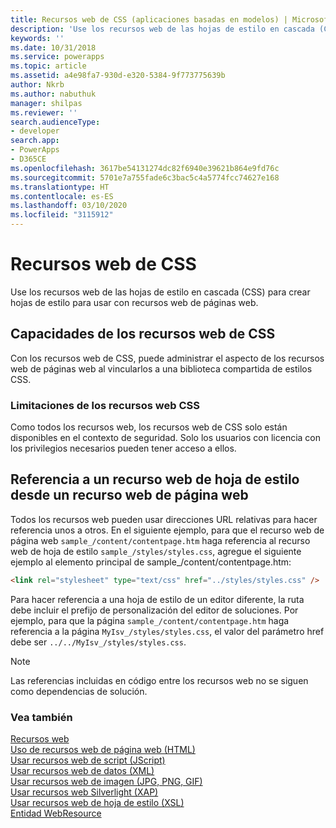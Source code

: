 ```yaml
---
title: Recursos web de CSS (aplicaciones basadas en modelos) | Microsoft Docs
description: 'Use los recursos web de las hojas de estilo en cascada (CSS) para crear hojas de estilo para usar con recursos web de páginas web. '
keywords: ''
ms.date: 10/31/2018
ms.service: powerapps
ms.topic: article
ms.assetid: a4e98fa7-930d-e320-5384-9f773775639b
author: Nkrb
ms.author: nabuthuk
manager: shilpas
ms.reviewer: ''
search.audienceType:
- developer
search.app:
- PowerApps
- D365CE
ms.openlocfilehash: 3617be54131274dc82f6940e39621b864e9fd76c
ms.sourcegitcommit: 5701e7a755fade6c3bac5c4a5774fcc74627e168
ms.translationtype: HT
ms.contentlocale: es-ES
ms.lasthandoff: 03/10/2020
ms.locfileid: "3115912"
---
```

# <a name="css-web-resources"></a>Recursos web de CSS

<!-- https://docs.microsoft.com/dynamics365/customer-engagement/developer/css-web-resources -->

Use los recursos web de las hojas de estilo en cascada (CSS) para crear hojas de estilo para usar con recursos web de páginas web.  
  
## <a name="capabilities-of-css-web-resources"></a>Capacidades de los recursos web de CSS  
 Con los recursos web de CSS, puede administrar el aspecto de los recursos web de páginas web al vincularlos a una biblioteca compartida de estilos CSS.  
  
### <a name="limitations-of-css-web-resources"></a>Limitaciones de los recursos web CSS  
 Como todos los recursos web, los recursos web de CSS solo están disponibles en el contexto de seguridad. Solo los usuarios con licencia con los privilegios necesarios pueden tener acceso a ellos.
  
## <a name="referencing-a-style-sheet-web-resource-from-a-webpage-web-resource"></a>Referencia a un recurso web de hoja de estilo desde un recurso web de página web  
 Todos los recursos web pueden usar direcciones URL relativas para hacer referencia unos a otros. En el siguiente ejemplo, para que el recurso web de página web `sample_/content/contentpage.htm` haga referencia al recurso web de hoja de estilo `sample_/styles/styles.css`, agregue el siguiente ejemplo al elemento principal de sample_/content/contentpage.htm:  
  
```html  
<link rel="stylesheet" type="text/css" href="../styles/styles.css" />  
```  
  
 Para hacer referencia a una hoja de estilo de un editor diferente, la ruta debe incluir el prefijo de personalización del editor de soluciones. Por ejemplo, para que la página `sample_/content/contentpage.htm` haga referencia a la página `MyIsv_/styles/styles.css`, el valor del parámetro href debe ser `../../MyIsv_/styles/styles.css`.  
  
> [!NOTE]
>  Las referencias incluidas en código entre los recursos web no se siguen como dependencias de solución.  
  
### <a name="see-also"></a>Vea también  
 [Recursos web](web-resources.md)   
 [Uso de recursos web de página web (HTML)](webpage-html-web-resources.md)   
 [Usar recursos web de script (JScript)](script-jscript-web-resources.md)   
 [Usar recursos web de datos (XML)](data-xml-web-resources.md)   
 [Usar recursos web de imagen (JPG, PNG, GIF)](image-web-resources.md)   
 [Usar recursos web Silverlight (XAP)](/dynamics365/customer-engagement/developer/silverlight-xap-web-resources)  
 [Usar recursos web de hoja de estilo (XSL)](stylesheet-xsl-web-resources.md)   
 [Entidad WebResource](../common-data-service/reference/entities/webresource.md)
